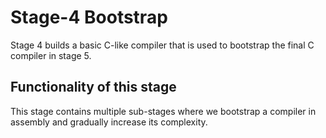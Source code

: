 # Stage-4 Bootstrap

Stage 4 builds a basic C-like compiler that is used to bootstrap the final C compiler in stage 5.

## Functionality of this stage

This stage contains multiple sub-stages where we bootstrap a compiler in assembly and gradually increase its complexity.

